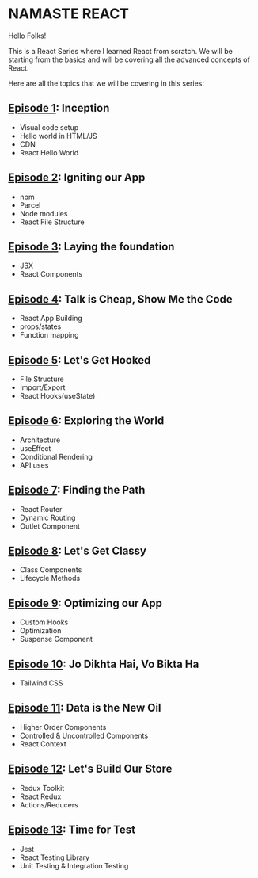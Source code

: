 # NAMASTE REACT
Hello Folks!

This is a React Series where I learned React from scratch. We will be starting from the basics and will be covering all the advanced concepts of React.

Here are all the topics that we will be covering in this series:
## **[Episode 1](https://github.com/opdsbanasya/NamsteReact/tree/main/Episode%201)**: Inception
- Visual code setup
- Hello world in HTML/JS
- CDN
- React Hello World
## **[Episode 2](https://github.com/opdsbanasya/NamsteReact/tree/main/Episode%202)**: Igniting our App
- npm
- Parcel
- Node modules
- React File Structure
## **[Episode 3](https://github.com/opdsbanasya/NamsteReact/tree/main/Episode%203)**: Laying the foundation
- JSX
- React Components
## **[Episode 4](https://github.com/opdsbanasya/NamsteReact/tree/main/Episode%204)**: Talk is Cheap, Show Me the Code
- React App Building
- props/states
- Function mapping
## **[Episode 5](https://github.com/opdsbanasya/NamsteReact/tree/main/Episode%205)**: Let's Get Hooked
- File Structure
- Import/Export
- React Hooks(useState)
## **[Episode 6](https://github.com/opdsbanasya/NamsteReact/tree/main/Episode%206)**: Exploring the World
- Architecture
- useEffect
- Conditional Rendering
- API uses
## **[Episode 7](https://github.com/opdsbanasya/NamsteReact/tree/main/Episode%207)**: Finding the Path
- React Router
- Dynamic Routing
- Outlet Component
## **[Episode 8](https://github.com/opdsbanasya/NamsteReact/tree/main/Episode%208)**: Let's Get Classy
- Class Components
- Lifecycle Methods
## **[Episode 9](https://github.com/opdsbanasya/NamsteReact/tree/main/Episode%209)**: Optimizing our App
- Custom Hooks
- Optimization
- Suspense Component
## **[Episode 10](https://github.com/opdsbanasya/NamsteReact/tree/main/Episode%2010)**: Jo Dikhta Hai, Vo Bikta Ha
- Tailwind CSS
## **[Episode 11](https://github.com/opdsbanasya/NamsteReact/tree/main/Episode%2011)**: Data is the New Oil
- Higher Order Components
- Controlled & Uncontrolled Components
- React Context
## **[Episode 12](https://github.com/opdsbanasya/NamsteReact/tree/main/Episode%2012)**: Let's Build Our Store
- Redux Toolkit
- React Redux
- Actions/Reducers
## **[Episode 13](https://github.com/opdsbanasya/NamsteReact/tree/main/Episode%2013)**: Time for Test
- Jest
- React Testing Library
- Unit Testing & Integration Testing
